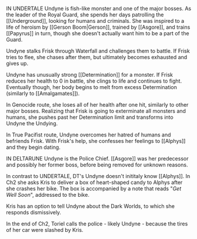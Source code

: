 IN UNDERTALE Undyne is fish-like monster and one of the major bosses. As the leader of the Royal Guard, she spends her days patrolling the [[Underground]], looking for humans and criminals. She was inspired to a life of heroism by [[Gerson Boom|Gerson]], trained by [[Asgore]], and trains [[Papyrus]] in turn, though she doesn't actually want him to be a part of the Guard.

Undyne stalks Frisk through Waterfall and challenges them to battle. If Frisk tries to flee, she chases after them, but ultimately becomes exhausted and gives up.

Undyne has unusually strong [[Determination]] for a monster. If Frisk reduces her health to 0 in battle, she clings to life and continues to fight. Eventually though, her body begins to melt from excess Determination (similarly to [[Amalgamates]]). 

In Genocide route, she loses all of her health after one hit, similarly to other major bosses. Realizing that Frisk is going to exterminate all monsters and humans, she pushes past her Determination limit and transforms into Undyne the Undying.

In True Pacifist route, Undyne overcomes her hatred of humans and befriends Frisk. With Frisk's help, she confesses her feelings to [[Alphys]] and they begin dating.

IN DELTARUNE Undyne is the Police Chief. [[Asgore]] was her predecessor and possibly her former boss, before being removed for unknown reasons.

In contrast to UNDERTALE, DT's Undyne doesn't inititaly know [[Alphys]]. In Ch2 she asks Kris to deliver a box of heart-shaped candy to Alphys after she crashes her bike. The box is accompanied by a note that reads "_Get Well Soon_", addressed to the bike.

Kris has an option to tell Undyne about the Dark Worlds, to which she responds dismissively.

In the end of Ch2, Toriel calls the police - likely Undyne - because the tires of her car were slashed by Kris.